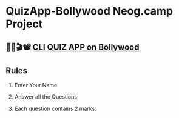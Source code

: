 # QuizApp-Bollywood Neog.camp Project 

##  🎸🎥🎬📽  [CLI QUIZ APP on Bollywood](https://replit.com/@ShraddhaMuley/QuizApp-Bollywood?embed=1&output=1)

## Rules
1. Enter Your Name

2. Answer all the Questions

3. Each question contains 2 marks.


